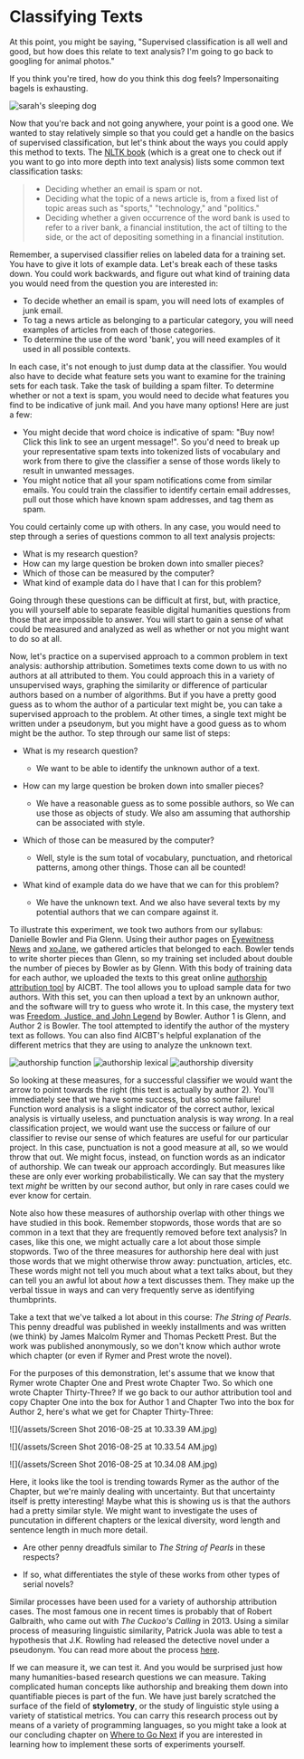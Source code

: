 # Classifying Texts

At this point, you might be saying, "Supervised classification is all well and good, but how does this relate to text analysis? I'm going to go back to googling for animal photos."

If you think you're tired, how do you think this dog feels? Impersonaiting bagels is exhausting.

![sarah's sleeping dog](/assets/classifiers/sleepingstarbuck.jpg)

Now that you're back and not going anywhere, your point is a good one. We wanted to stay relatively simple so that you could get a handle on the basics of supervised classification, but let's think about the ways you could apply this method to texts. The [NLTK book](http://www.nltk.org/book/ch06.html) \(which is a great one to check out if you want to go into more depth into text analysis\) lists some common text classification tasks:

> * Deciding whether an email is spam or not.
> * Deciding what the topic of a news article is, from a fixed list of topic areas such as "sports," "technology," and "politics."
> * Deciding whether a given occurrence of the word bank is used to refer to a river bank, a financial institution, the act of tilting to the side, or the act of depositing something in a financial institution.

Remember, a supervised classifier relies on labeled data for a training set. You have to give it lots of example data. Let's break each of these tasks down. You could work backwards, and figure out what kind of training data you would need from the question you are interested in:

* To decide whether an email is spam, you will need lots of examples of junk email.
* To tag a news article as belonging to a particular category, you will need examples of articles from each of those categories.
* To determine the use of the word 'bank', you will need examples of it used in all possible contexts. 

In each case, it's not enough to just dump data at the classifier. You would also have to decide what feature sets you want to examine for the training sets for each task. Take the task of building a spam filter. To determine whether or not a text is spam, you would need to decide what features you find to be indicative of junk mail. And you have many options! Here are just a few:

* You might decide that word choice is indicative of spam: "Buy now! Click this link to see an urgent message!". So you'd need to break up your representative spam texts into tokenized lists of vocabulary and work from there to give the classifier a sense of those words likely to result in unwanted messages.
* You might notice that all your spam notifications come from similar emails. You could train the classifier to identify certain email addresses, pull out those which have known spam addresses, and tag them as spam.

You could certainly come up with others. In any case, you would need to step through a series of questions common to all text analysis projects:

* What is my research question?
* How can my large question be broken down into smaller pieces?
* Which of those can be measured by the computer?
* What kind of example data do I have that I can for this problem?

Going through these questions can be difficult at first, but, with practice, you will yourself able to separate feasible digital humanities questions from those that are impossible to answer. You will start to gain a sense of what could be measured and analyzed as well as whether or not you might want to do so at all.

Now, let's practice on a supervised approach to a common problem in text analysis: authorship attribution. Sometimes texts come down to us with no authors at all attributed to them. You could approach this in a variety of unsupervised ways, graphing the similarity or difference of particular authors based on a number of algorithms. But if you have a pretty good guess as to whom the author of a particular text might be, you can take a supervised approach to the problem. At other times, a single text might be written under a pseudonym, but you might have a good guess as to whom might be the author. To step through our same list of steps:

* What is my research question?

  * We want to be able to identify the unknown author of a text.

* How can my large question be broken down into smaller pieces?

  * We have a reasonable guess as to some possible authors, so We can use those as objects of study. We also am assuming that authorship can be associated with style.

* Which of those can be measured by the computer?

  * Well, style is the sum total of vocabulary, punctuation, and rhetorical patterns, among other things. Those can all be counted!

* What kind of example data do we have that we can for this problem?

  * We have the unknown text. And we also have several texts by my potential authors that we can compare against it.

To illustrate this experiment, we took two authors from our syllabus: Danielle Bowler and Pia Glenn. Using their author pages on [Eyewitness News](http://ewn.co.za/Contributors/Danielle-Bowler) and [xoJane](http://www.xojane.com/author/pia-glenn), we gathered articles that belonged to each. Bowler tends to write shorter pieces than Glenn, so my training set included about double the number of pieces by Bowler as by Glenn. With this body of training data for each author, we uploaded the texts to this great online [authorship attribution tool](http://aicbt.com/authorship-attribution/online-software/) by AICBT. The tool allows you to upload sample data for two authors. With this set, you can then upload a text by an unknown author, and the software will try to guess who wrote it. In this case, the mystery text was [Freedom, Justice, and John Legend](http://ewn.co.za/2015/02/23/OPINION-Danielle-Bowler-Freedom-justice-and-John-Legend) by Bowler. Author 1 is Glenn, and Author 2 is Bowler. The tool attempted to identify the author of the mystery text as follows. You can also find AICBT's helpful explanation of the different metrics that they are using to analyze the unknown text.

![authorship function](/assets/classifiers/authorship-function.jpg)
![authorship lexical](/assets/classifiers/authorship-lexical.jpg)
![authorship diversity](/assets/classifiers/authorship-punctuation.jpg)

So looking at these measures, for a successful classifier we would want the arrow to point towards the right \(this text is actually by author 2\). You'll immediately see that we have some success, but also some failure! Function word analysis is a slight indicator of the correct author, lexical analysis is virtually useless, and punctuation analysis is way _wrong_. In a real classification project, we would want use the success or failure of our classifier to revise our sense of which features are useful for our particular project. In this case, punctuation is not a good measure at all, so we would throw that out. We might focus, instead, on function words as an indicator of authorship. We can tweak our approach accordingly. But measures like these are only ever working probabilistically. We can say that the mystery text _might_ be written by our second author, but only in rare cases could we ever know for certain.

Note also how these measures of authorship overlap with other things we have studied in this book. Remember stopwords, those words that are so common in a text that they are frequently removed before text analysis? In cases, like this one, we might actually care a lot about those simple stopwords. Two of the three measures for authorship here deal with just those words that we might otherwise throw away: punctuation, articles, etc. These words might not tell you much about what a text talks about, but they can tell you an awful lot about _how_ a text discusses them. They make up the verbal tissue in ways and can very frequently serve as identifying thumbprints.

Take a text that we've talked a lot about in this course: _The String of Pearls_. This penny dreadful was published in weekly installments and was written \(we think\) by James Malcolm Rymer and Thomas Peckett Prest. But the work was published anonymously, so we don't know which author wrote which chapter \(or even if Rymer and Prest wrote the novel\).

For the purposes of this demonstration, let's assume that we know that Rymer wrote Chapter One and Prest wrote Chapter Two. So which one wrote Chapter Thirty-Three? If we go back to our author attribution tool and copy Chapter One into the box for Author 1 and Chapter Two into the box for Author 2, here's what we get for Chapter Thirty-Three:

![](/assets/Screen Shot 2016-08-25 at 10.33.39 AM.jpg)

![](/assets/Screen Shot 2016-08-25 at 10.33.54 AM.jpg)

![](/assets/Screen Shot 2016-08-25 at 10.34.08 AM.jpg)

Here, it looks like the tool is trending towards Rymer as the author of the Chapter, but we're mainly dealing with uncertainty. But that uncertainty itself is pretty interesting! Maybe what this is showing us is that the authors had a pretty similar style. We might want to investigate the uses of puncutation in different chapters or the lexical diversity, word length and sentence length in much more detail.

* Are other penny dreadfuls similar to _The String of Pearls_ in these respects?
 
* If so, what differentiates the style of these works from other types of serial novels?

Similar processes have been used for a variety of authorship attribution cases. The most famous one in recent times is probably that of Robert Galbraith, who came out with _The Cuckoo's Calling_ in 2013. Using a similar process of measuring linguistic similarity, Patrick Juola was able to test a hypothesis that J.K. Rowling had released the detective novel under a pseudonym. You can read more about the process [here](http://www.scientificamerican.com/article/how-a-computer-program-helped-show-jk-rowling-write-a-cuckoos-calling/).

If we can measure it, we can test it. And you would be surprised just how many humanities-based research questions we can measure. Taking complicated human concepts like authorship and breaking them down into quantifiable pieces is part of the fun. We have just barely scratched the surface of the field of **stylometry**, or the study of linguistic style using a variety of statistical metrics. You can carry this research process out by means of a variety of programming languages, so you might take a look at our concluding chapter on [Where to Go Next](/conclusion/where-to-go.md) if you are interested in learning how to implement these sorts of experiments yourself.

